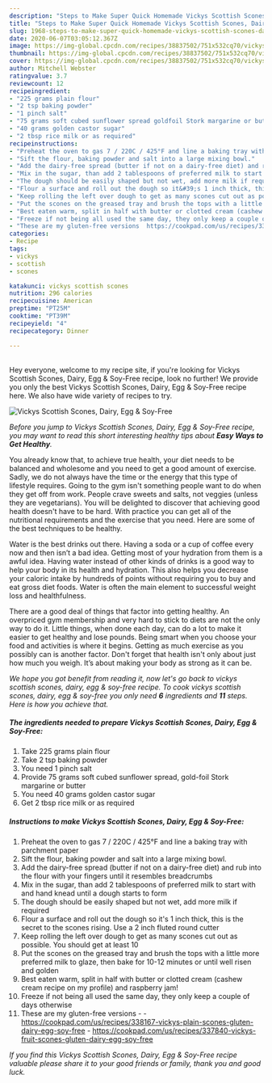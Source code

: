 ```yaml
---
description: "Steps to Make Super Quick Homemade Vickys Scottish Scones, Dairy, Egg &amp;amp; Soy-Free"
title: "Steps to Make Super Quick Homemade Vickys Scottish Scones, Dairy, Egg &amp;amp; Soy-Free"
slug: 1968-steps-to-make-super-quick-homemade-vickys-scottish-scones-dairy-egg-and-amp-soy-free
date: 2020-06-07T03:05:12.367Z
image: https://img-global.cpcdn.com/recipes/38837502/751x532cq70/vickys-scottish-scones-dairy-egg-soy-free-recipe-main-photo.jpg
thumbnail: https://img-global.cpcdn.com/recipes/38837502/751x532cq70/vickys-scottish-scones-dairy-egg-soy-free-recipe-main-photo.jpg
cover: https://img-global.cpcdn.com/recipes/38837502/751x532cq70/vickys-scottish-scones-dairy-egg-soy-free-recipe-main-photo.jpg
author: Mitchell Webster
ratingvalue: 3.7
reviewcount: 12
recipeingredient:
- "225 grams plain flour"
- "2 tsp baking powder"
- "1 pinch salt"
- "75 grams soft cubed sunflower spread goldfoil Stork margarine or butter"
- "40 grams golden castor sugar"
- "2 tbsp rice milk or as required"
recipeinstructions:
- "Preheat the oven to gas 7 / 220C / 425°F and line a baking tray with parchment paper"
- "Sift the flour, baking powder and salt into a large mixing bowl."
- "Add the dairy-free spread (butter if not on a dairy-free diet) and rub into the flour with your fingers until it resembles breadcrumbs"
- "Mix in the sugar, than add 2 tablespoons of preferred milk to start with and hand knead until a dough starts to form"
- "The dough should be easily shaped but not wet, add more milk if required"
- "Flour a surface and roll out the dough so it&#39;s 1 inch thick, this is the secret to the scones rising. Use a 2 inch fluted round cutter"
- "Keep rolling the left over dough to get as many scones cut out as possible. You should get at least 10"
- "Put the scones on the greased tray and brush the tops with a little more preferred milk to glaze, then bake for 10-12 minutes or until well risen and golden"
- "Best eaten warm, split in half with butter or clotted cream (cashew cream recipe on my profile) and raspberry jam!"
- "Freeze if not being all used the same day, they only keep a couple of days otherwise"
- "These are my gluten-free versions  https://cookpad.com/us/recipes/338167-vickys-plain-scones-gluten-dairy-egg-soy-free https://cookpad.com/us/recipes/337840-vickys-fruit-scones-gluten-dairy-egg-soy-free"
categories:
- Recipe
tags:
- vickys
- scottish
- scones

katakunci: vickys scottish scones 
nutrition: 296 calories
recipecuisine: American
preptime: "PT25M"
cooktime: "PT39M"
recipeyield: "4"
recipecategory: Dinner

---
```

<br>
Hey everyone, welcome to my recipe site, if you're looking for Vickys Scottish Scones, Dairy, Egg &amp; Soy-Free recipe, look no further! We provide you only the best Vickys Scottish Scones, Dairy, Egg &amp; Soy-Free recipe here. We also have wide variety of recipes to try.
<br>


![Vickys Scottish Scones, Dairy, Egg &amp; Soy-Free](https://img-global.cpcdn.com/recipes/38837502/751x532cq70/vickys-scottish-scones-dairy-egg-soy-free-recipe-main-photo.jpg)

<i>Before you jump to Vickys Scottish Scones, Dairy, Egg &amp; Soy-Free recipe, you may want to read this short interesting healthy tips about <strong>Easy Ways to Get Healthy</strong>.</i>

You already know that, to achieve true health, your diet needs to be balanced and wholesome and you need to get a good amount of exercise. Sadly, we do not always have the time or the energy that this type of lifestyle requires. Going to the gym isn't something people want to do when they get off from work. People crave sweets and salts, not veggies (unless they are vegetarians). You will be delighted to discover that achieving good health doesn't have to be hard. With practice you can get all of the nutritional requirements and the exercise that you need. Here are some of the best techniques to be healthy.

Water is the best drinks out there. Having a soda or a cup of coffee every now and then isn’t a bad idea. Getting most of your hydration from them is a awful idea. Having water instead of other kinds of drinks is a good way to help your body in its health and hydration. This also helps you decrease your caloric intake by hundreds of points without requiring you to buy and eat gross diet foods. Water is often the main element to successful weight loss and healthfulness.

There are a good deal of things that factor into getting healthy. An overpriced gym membership and very hard to stick to diets are not the only way to do it. Little things, when done each day, can do a lot to make it easier to get healthy and lose pounds. Being smart when you choose your food and activities is where it begins. Getting as much exercise as you possibly can is another factor. Don't forget that health isn't only about just how much you weigh. It’s about making your body as strong as it can be. 


<i>We hope you got benefit from reading it, now let's go back to vickys scottish scones, dairy, egg &amp; soy-free recipe. To cook vickys scottish scones, dairy, egg &amp; soy-free you only need <strong>6</strong> ingredients and <strong>11</strong> steps. Here is how you achieve that.
</i>

##### The ingredients needed to prepare Vickys Scottish Scones, Dairy, Egg &amp; Soy-Free:

1. Take 225 grams plain flour
1. Take 2 tsp baking powder
1. You need 1 pinch salt
1. Provide 75 grams soft cubed sunflower spread, gold-foil Stork margarine or butter
1. You need 40 grams golden castor sugar
1. Get 2 tbsp rice milk or as required


##### Instructions to make Vickys Scottish Scones, Dairy, Egg &amp; Soy-Free:

1. Preheat the oven to gas 7 / 220C / 425°F and line a baking tray with parchment paper
1. Sift the flour, baking powder and salt into a large mixing bowl.
1. Add the dairy-free spread (butter if not on a dairy-free diet) and rub into the flour with your fingers until it resembles breadcrumbs
1. Mix in the sugar, than add 2 tablespoons of preferred milk to start with and hand knead until a dough starts to form
1. The dough should be easily shaped but not wet, add more milk if required
1. Flour a surface and roll out the dough so it&#39;s 1 inch thick, this is the secret to the scones rising. Use a 2 inch fluted round cutter
1. Keep rolling the left over dough to get as many scones cut out as possible. You should get at least 10
1. Put the scones on the greased tray and brush the tops with a little more preferred milk to glaze, then bake for 10-12 minutes or until well risen and golden
1. Best eaten warm, split in half with butter or clotted cream (cashew cream recipe on my profile) and raspberry jam!
1. Freeze if not being all used the same day, they only keep a couple of days otherwise
1. These are my gluten-free versions -  - https://cookpad.com/us/recipes/338167-vickys-plain-scones-gluten-dairy-egg-soy-free - https://cookpad.com/us/recipes/337840-vickys-fruit-scones-gluten-dairy-egg-soy-free


<i>If you find this Vickys Scottish Scones, Dairy, Egg &amp; Soy-Free recipe valuable please share it to your good friends or family, thank you and good luck.</i>

